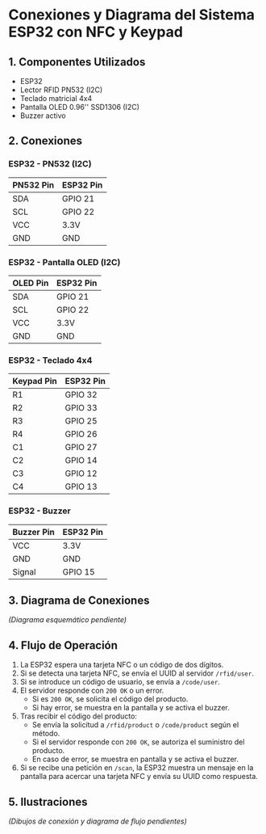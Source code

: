 # Conexiones y Diagrama del Sistema ESP32 con NFC y Keypad

## 1. Componentes Utilizados
- ESP32
- Lector RFID PN532 (I2C)
- Teclado matricial 4x4
- Pantalla OLED 0.96'' SSD1306 (I2C)
- Buzzer activo

## 2. Conexiones

### **ESP32 - PN532 (I2C)**
| PN532 Pin | ESP32 Pin |
|-----------|----------|
| SDA       | GPIO 21  |
| SCL       | GPIO 22  |
| VCC       | 3.3V     |
| GND       | GND      |

### **ESP32 - Pantalla OLED (I2C)**
| OLED Pin  | ESP32 Pin |
|-----------|----------|
| SDA       | GPIO 21  |
| SCL       | GPIO 22  |
| VCC       | 3.3V     |
| GND       | GND      |

### **ESP32 - Teclado 4x4**
| Keypad Pin | ESP32 Pin |
|------------|----------|
| R1         | GPIO 32  |
| R2         | GPIO 33  |
| R3         | GPIO 25  |
| R4         | GPIO 26  |
| C1         | GPIO 27  |
| C2         | GPIO 14  |
| C3         | GPIO 12  |
| C4         | GPIO 13  |

### **ESP32 - Buzzer**
| Buzzer Pin | ESP32 Pin |
|------------|----------|
| VCC        | 3.3V     |
| GND        | GND      |
| Signal     | GPIO 15  |

## 3. Diagrama de Conexiones
_(Diagrama esquemático pendiente)_

## 4. Flujo de Operación
1. La ESP32 espera una tarjeta NFC o un código de dos dígitos.
2. Si se detecta una tarjeta NFC, se envía el UUID al servidor `/rfid/user`.
3. Si se introduce un código de usuario, se envía a `/code/user`.
4. El servidor responde con `200 OK` o un error.
   - Si es `200 OK`, se solicita el código del producto.
   - Si hay error, se muestra en la pantalla y se activa el buzzer.
5. Tras recibir el código del producto:
   - Se envía la solicitud a `/rfid/product` o `/code/product` según el método.
   - Si el servidor responde con `200 OK`, se autoriza el suministro del producto.
   - En caso de error, se muestra en pantalla y se activa el buzzer.
6. Si se recibe una petición en `/scan`, la ESP32 muestra un mensaje en la pantalla para acercar una tarjeta NFC y envía su UUID como respuesta.

## 5. Ilustraciones
_(Dibujos de conexión y diagrama de flujo pendientes)_

